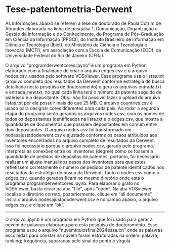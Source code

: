 # Tese-patentometria-Derwent

As informações abaixo se referem à tese de doutorado de Paula Cotrim de Abrantes elaborada na linha de pesquisa 1, Comunicação, Organização e Gestão da Informação e do Conhecimento, do Programa de Pós-Graduação em Ciência da Informação (PPGCI), do Instituto Brasileiro de Informação em Ciência e Tecnologia (Ibict), do Ministério da Ciência e Tecnologia e Inovação (MCTI), em associação com a Escola de Comunicação (ECO), da Universidade Federal do Rio de Janeiro (UFRJ).

O arquivo “programderwentcores.ipynb” é um programa em Python elaborado com a finalidade de criar o arquivo edges.csv e o arquivo nodes.csv, usados pelo software VOSViewer. Esse programa usa o listas.txt (arquivo completo dos resultados da Derwent conforme estratégia de busca detalhada nesta pesquisa de doutoramento) e gera os arquivos entrada.txt e entrada_new.txt, no qual cada linha terá o número da patente seguido de asterisco e o depositante. Obs.: não foi possível fazer o upload do arquivo listas.txt por ele possuir mais do que 25 MB.
O arquivo countries.csv é usado para designar cores diferentes para cada país. Ao rodar a segunda etapa do programa serão gerados os arquivos nodes.csv, com os nomes de todos os depositantes identificados na lista.txt e o edges.csv, que mostra a quantidade de documentos que possuem depositantes em comum entre dois depositantes. O arquivo nodes.csv foi transformado em nodesajustadoderwent.csv e ajustado conforme os pesos atribuídos aos inventores encontrados no arquivo completo de resultados da Derwent. Isso foi necessário porque o arquivo nodes.csv, gerado pelo programa, interpreta as conexões entre os inventores (degree) como se fossem a quantidade de pedidos de depósitos de patentes, portanto, foi necessário realizar um ajuste manual nos pesos dos inventores para que estes refletissem corretamente o número de pedidos de patente identificados nos resultados da estratégia de busca da Derwent. Tanto o nodes.csv como o edges.csv, quando gerados ficam no mesmo diretório onde está o programa programderwentcores.ipynb. Para elaborar o grafo no VOSViewer, basta clicar na aba "file", após "open". Na aba VOSviewer localize o diretório correto, posteriormente, clique em “all documents”, insira o arquivo nodesajustadoderwent.csv e no campo abaixo, o arquivo edges.csv, e clique em “ok”. 


__________________________________________________________________________________________________________________________________________________________________________________________

O arquivo .ipynb é um programa em Python que foi usado para gerar a nuvem de palavras elaborada para esta pesquisa de doutoramento. Esse programa usou o arquivo “nuvemtitulosfinal2024essa.txt” onde as palavras escolhidas para constar na nuvem foram estruturadas na ordem: palavra; ranking; frequência, separadas pelo sinal de ponto e vírgula.  

